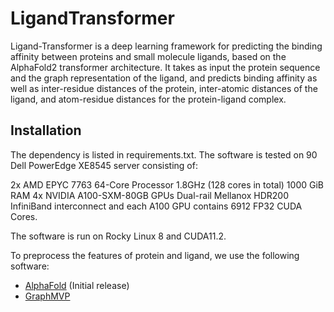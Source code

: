 # LigandTransformer
Ligand-Transformer is a deep learning framework for predicting the binding affinity between proteins and small molecule ligands, based on the AlphaFold2 transformer architecture. It takes as input the protein sequence and the graph representation of the ligand, and predicts binding affinity as well as inter-residue distances of the protein, inter-atomic distances of the ligand, and atom-residue distances for the protein-ligand complex.

## Installation
The dependency is listed in requirements.txt. The software is tested on 90 Dell PowerEdge XE8545 server consisting of:

2x AMD EPYC 7763 64-Core Processor 1.8GHz (128 cores in total)
1000 GiB RAM
4x NVIDIA A100-SXM-80GB GPUs
Dual-rail Mellanox HDR200 InfiniBand interconnect
and each A100 GPU contains 6912 FP32 CUDA Cores.

The software is run on Rocky Linux 8 and CUDA11.2.

To preprocess the features of protein and ligand, we use the following software:
- [AlphaFold](https://github.com/google-deepmind/alphafold) (Initial release)
- [GraphMVP](https://github.com/chao1224/GraphMVP)



